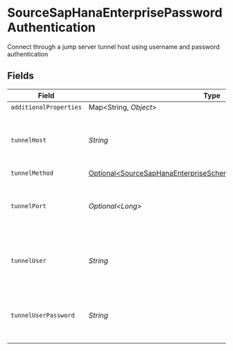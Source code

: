 # SourceSapHanaEnterprisePasswordAuthentication

Connect through a jump server tunnel host using username and password authentication


## Fields

| Field                                                                                                                                              | Type                                                                                                                                               | Required                                                                                                                                           | Description                                                                                                                                        |
| -------------------------------------------------------------------------------------------------------------------------------------------------- | -------------------------------------------------------------------------------------------------------------------------------------------------- | -------------------------------------------------------------------------------------------------------------------------------------------------- | -------------------------------------------------------------------------------------------------------------------------------------------------- |
| `additionalProperties`                                                                                                                             | Map\<String, *Object*>                                                                                                                             | :heavy_minus_sign:                                                                                                                                 | N/A                                                                                                                                                |
| `tunnelHost`                                                                                                                                       | *String*                                                                                                                                           | :heavy_check_mark:                                                                                                                                 | Hostname of the jump server host that allows inbound ssh tunnel.                                                                                   |
| `tunnelMethod`                                                                                                                                     | [Optional\<SourceSapHanaEnterpriseSchemasTunnelMethodTunnelMethod>](../../models/shared/SourceSapHanaEnterpriseSchemasTunnelMethodTunnelMethod.md) | :heavy_minus_sign:                                                                                                                                 | N/A                                                                                                                                                |
| `tunnelPort`                                                                                                                                       | *Optional\<Long>*                                                                                                                                  | :heavy_minus_sign:                                                                                                                                 | Port on the proxy/jump server that accepts inbound ssh connections.                                                                                |
| `tunnelUser`                                                                                                                                       | *String*                                                                                                                                           | :heavy_check_mark:                                                                                                                                 | OS-level username for logging into the jump server host                                                                                            |
| `tunnelUserPassword`                                                                                                                               | *String*                                                                                                                                           | :heavy_check_mark:                                                                                                                                 | OS-level password for logging into the jump server host                                                                                            |